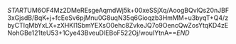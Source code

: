 $START$UM6OF4Mz2DMeREsgeAqmdWj5k+00xeSSjXq/AoogBQvlQs20nJBF3xGjsdB/BqK+j+fcEeSv6pjMnu0G8uqN35q6Gioqzb3HmMM+u3byqT+Q4/zbyCTIqMbYxLX+zXHKI1SbmYEXsO0ehc8ZvkeJQ7o9OencQwZosYtqKD4zENohGBe121teU53+1Cye43BveuDIEBoF522Oj/wouIYtnA==$END$